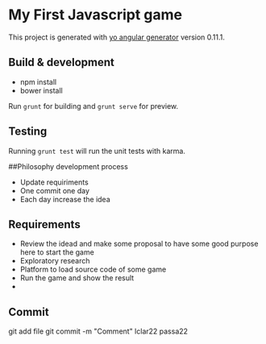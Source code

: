 # My First Javascript game

This project is generated with [yo angular generator](https://github.com/yeoman/generator-angular)
version 0.11.1.

## Build & development
* npm install
* bower install

Run `grunt` for building and `grunt serve` for preview.

## Testing

Running `grunt test` will run the unit tests with karma.

##Philosophy development process
- Update requiriments
- One commit one day
- Each day increase the idea

## Requirements
* Review the idead and make some proposal to have some good purpose here to start the game
* Exploratory research
* Platform to load source code of some game
* Run the game and show the result
*
## Commit
git add file
git commit -m "Comment"
lclar22
passa22
